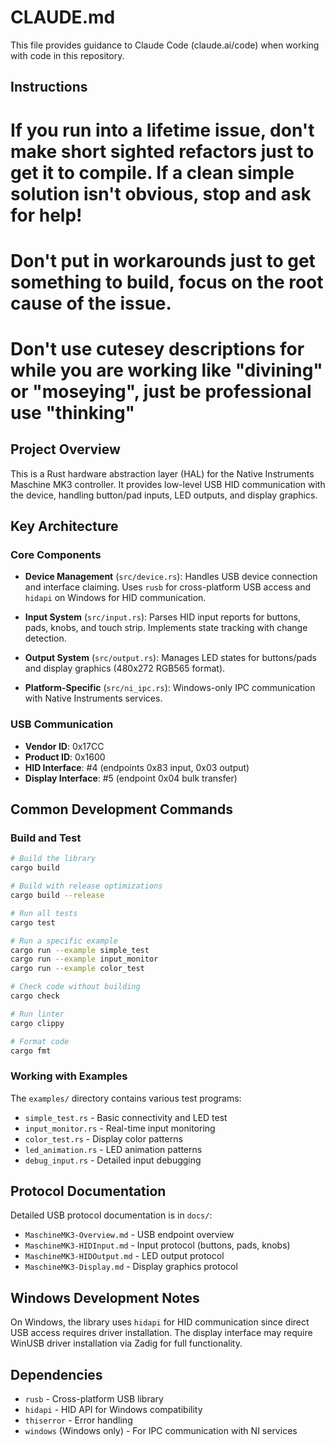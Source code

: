 # CLAUDE.md

This file provides guidance to Claude Code (claude.ai/code) when working with code in this repository.

## Instructions

# If you run into a lifetime issue, don't make short sighted refactors just to get it to compile. If a clean simple solution isn't obvious, stop and ask for help!

# Don't put in workarounds just to get something to build, focus on the root cause of the issue.

# Don't use cutesey descriptions for while you are working like "divining" or "moseying", just be professional use "thinking"

## Project Overview

This is a Rust hardware abstraction layer (HAL) for the Native Instruments Maschine MK3 controller. It provides low-level USB HID communication with the device, handling button/pad inputs, LED outputs, and display graphics.

## Key Architecture

### Core Components

- **Device Management** (`src/device.rs`): Handles USB device connection and interface claiming. Uses `rusb` for cross-platform USB access and `hidapi` on Windows for HID communication.

- **Input System** (`src/input.rs`): Parses HID input reports for buttons, pads, knobs, and touch strip. Implements state tracking with change detection.

- **Output System** (`src/output.rs`): Manages LED states for buttons/pads and display graphics (480x272 RGB565 format).

- **Platform-Specific** (`src/ni_ipc.rs`): Windows-only IPC communication with Native Instruments services.

### USB Communication

- **Vendor ID**: 0x17CC
- **Product ID**: 0x1600
- **HID Interface**: #4 (endpoints 0x83 input, 0x03 output)
- **Display Interface**: #5 (endpoint 0x04 bulk transfer)

## Common Development Commands

### Build and Test

```bash
# Build the library
cargo build

# Build with release optimizations
cargo build --release

# Run all tests
cargo test

# Run a specific example
cargo run --example simple_test
cargo run --example input_monitor
cargo run --example color_test

# Check code without building
cargo check

# Run linter
cargo clippy

# Format code
cargo fmt
```

### Working with Examples

The `examples/` directory contains various test programs:

- `simple_test.rs` - Basic connectivity and LED test
- `input_monitor.rs` - Real-time input monitoring
- `color_test.rs` - Display color patterns
- `led_animation.rs` - LED animation patterns
- `debug_input.rs` - Detailed input debugging

## Protocol Documentation

Detailed USB protocol documentation is in `docs/`:

- `MaschineMK3-Overview.md` - USB endpoint overview
- `MaschineMK3-HIDInput.md` - Input protocol (buttons, pads, knobs)
- `MaschineMK3-HIDOutput.md` - LED output protocol
- `MaschineMK3-Display.md` - Display graphics protocol

## Windows Development Notes

On Windows, the library uses `hidapi` for HID communication since direct USB access requires driver installation. The display interface may require WinUSB driver installation via Zadig for full functionality.

## Dependencies

- `rusb` - Cross-platform USB library
- `hidapi` - HID API for Windows compatibility
- `thiserror` - Error handling
- `windows` (Windows only) - For IPC communication with NI services
